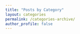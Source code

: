 ```yaml
---
title: "Posts by Category"
layout: categories
permalink: /categories-archive/
author_profile: false
---
```

